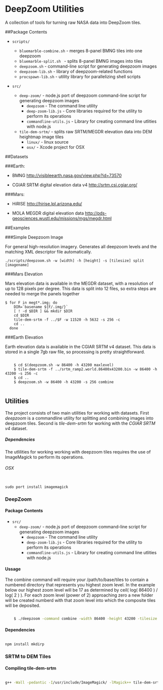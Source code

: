 # DeepZoom Utilities

A collection of tools for turning raw NASA data into DeepZoom tiles.

##Package Contents

* `scripts/`
	* `bluemarble-combine.sh`   - merges 8-panel BMNG tiles into one deepzoom
	* `bluemarble-split.sh `    - splits 8-panel BMNG images into tiles
	* `deepzoom.sh`             - command-line script for generating deepzoom images
	* `deepzoom-lib.sh`         - library of deepzoom-related functions
	* `procspawn-lib.sh`        - utility library for parallelizing shell scripts
  
* `src/`
	* `deep-zoom/`                - node.js port of deepzoom command-line script for generating deepzoom images
	  * `deepzoom`              - The command line utility
	  * `deep-zoom-lib.js`      - Core libraries required for the utility to perform its operations
	  * `commandline-utils.js`  - Library for creating command line utlities with node.js
	* `tile-dem-srtm/`          - splits raw SRTM/MEGDR elevation data into DEM heightmap image tiles
	  * `linux/`              - linux source
	  * `osx/`                - Xcode project for OSX
  
  
##Datasets

###Earth:
 * BMNG
     http://visibleearth.nasa.gov/view.php?id=73570

 * CGIAR SRTM digital elevation data v4
     http://srtm.csi.cgiar.org/

###Mars:
 * HiRISE
     http://hirise.lpl.arizona.edu/

 * MOLA MEGDR digital elevation data 
     http://pds-geosciences.wustl.edu/missions/mgs/megdr.html


##Examples

###Simple Deepzoom Image

For general high-resolution imagery.  Generates all deepzoom levels and the
matching XML descriptor file automatically.

    ./scripts/deepzoom.sh -w [width] -h [height] -s [tilesize] split [imagename]


###Mars Elevation

Mars elevation data is available in the MEGDR dataset, with a resolution of up
to 128 pixels per degree.  This data is split into 12 files, so extra steps are
needed to merge the panels together

    $ for F in megt*.img; do 
        DIR=`basename ${F/.img/}`
        [ ! -d $DIR ] && mkdir $DIR
        cd $DIR
        tile-dem-srtm -f ../$F -w 11520 -h 5632 -s 256 -c 
        cd ..
      done


###Earth Elevation

Earth elevation data is available in the CGIAR SRTM v4 dataset.  This data is
stored in a single 7gb raw file, so processing is pretty straightforward.

```

    $ cd $(deepzoom.sh -w 86400 -h 43200 maxlevel)
    $ tile-dem-srtm -f ../srtm_ramp2.world.86400x43200.bin -w 86400 -h 43200 -s 256 -c
    $ cd ..
    $ deepzoom.sh -w 86400 -h 43200 -s 256 combine
	
```


## Utilities

The project consists of two main utilities for working with datasets. First *deepzoom* is a commandline utility for splitting and combining images into deepzoom tiles. Second is *tile-dem-srtm* for working with the *CGIAR SRTM v4* dataset.

##### Dependencies

The utlilities for working working with deepzoom tiles requires the use of ImageMagick to perform its operations.

###### OSX

```

sudo port install imagemagick

```


### DeepZoom

#### Package Contents

* `src/`
  * `deep-zoom/`                - node.js port of deepzoom command-line script for generating deepzoom images
	  * `deepzoom`              - The command line utility
	  * `deep-zoom-lib.js`      - Core libraries required for the utility to perform its operations
	  * `commandline-utils.js`  - Library for creating command line utlities with node.js

#### Ussage

The combine command will require your /path/to/base/tiles to contain a numbered directory that represents you highest zoom level.
In the example below our highest zoom level will be 17 as determined by ceil( log( 86400 ) / log( 2 ) ). For each zoom level (power of 2) approaching zero a new folder will be created numberd with that zoom level into which the composite tiles will be deposited.

```bash

	$ ./deepzoom -command combine -width 86400 -height 43200 -tilesize 256 -filepath /path/to/base/tiles

```


#### Dependencies

```

npm install mkdirp

```


### SRTM to DEM Tiles

#### Compiling tile-dem-srtm

```bash

g++ -Wall -pedantic -I/usr/include/ImageMagick/ -lMagick++ tile-dem-srtm.cpp -o tile-dem-srtm 

```

